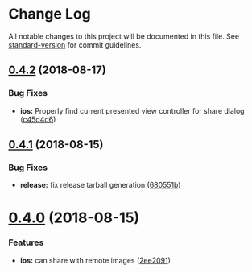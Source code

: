 # Change Log

All notable changes to this project will be documented in this file. See [standard-version](https://github.com/conventional-changelog/standard-version) for commit guidelines.

<a name="0.4.2"></a>
## [0.4.2](https://github.com/vovkasm/react-native-vkontakte-login/compare/v0.4.1...v0.4.2) (2018-08-17)


### Bug Fixes

* **ios:** Properly find current presented view controller for share dialog ([c45d4d6](https://github.com/vovkasm/react-native-vkontakte-login/commit/c45d4d6))



<a name="0.4.1"></a>
## [0.4.1](https://github.com/vovkasm/react-native-vkontakte-login/compare/v0.4.0...v0.4.1) (2018-08-15)


### Bug Fixes

* **release:** fix release tarball generation ([680551b](https://github.com/vovkasm/react-native-vkontakte-login/commit/680551b))



<a name="0.4.0"></a>
# [0.4.0](https://github.com/vovkasm/react-native-vkontakte-login/compare/v0.3.22...v0.4.0) (2018-08-15)


### Features

* **ios:** can share with remote images ([2ee2091](https://github.com/vovkasm/react-native-vkontakte-login/commit/2ee2091))
